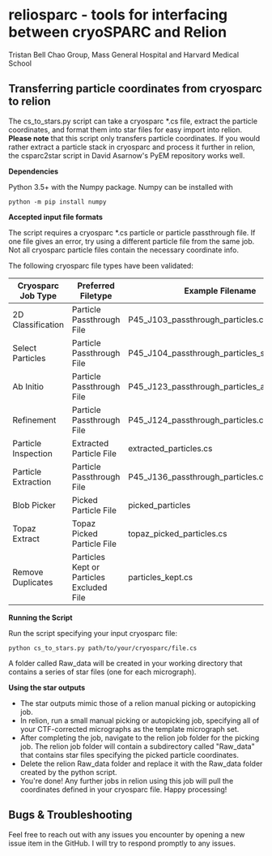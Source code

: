 # reliosparc - tools for interfacing between cryoSPARC and Relion

Tristan Bell
Chao Group, Mass General Hospital and Harvard Medical School

## Transferring particle coordinates from cryosparc to relion 

The cs_to_stars.py script can take a cryosparc *.cs file, extract the particle coordinates, and format them into star files for easy import into relion.  **Please note** that this script only transfers particle coordinates.  If you would rather extract a particle stack in cryosparc and process it further in relion, the csparc2star script in David Asarnow's PyEM repository works well.

**Dependencies**

Python 3.5+ with the Numpy package.  Numpy can be installed with

    python -m pip install numpy

**Accepted input file formats**

The script requires a cryosparc *.cs particle or particle passthrough file.  If one file gives an error, try using a different particle file from the same job.  Not all cryosparc particle files contain the necessary coordinate info.

The following cryosparc file types have been validated:

| Cryosparc Job Type | Preferred Filetype | Example Filename | 
|--|--|--|
| 2D Classification | Particle Passthrough File | P45_J103_passthrough_particles.cs |
| Select Particles | Particle Passthrough File | P45_J104_passthrough_particles_selected.cs |
| Ab Initio | Particle Passthrough File | P45_J123_passthrough_particles_all_classes.cs |
| Refinement | Particle Passthrough File | P45_J124_passthrough_particles.cs |
| Particle Inspection | Extracted Particle File | extracted_particles.cs |
| Particle Extraction | Particle Passthrough File | P45_J136_passthrough_particles.cs |
| Blob Picker | Picked Particle File | picked_particles |
| Topaz Extract | Topaz Picked Particle File | topaz_picked_particles.cs |
| Remove Duplicates |Particles Kept or Particles Excluded File | particles_kept.cs |

**Running the Script**

Run the script specifying your input cryosparc file:

    python cs_to_stars.py path/to/your/cryosparc/file.cs

A folder called Raw_data will be created in your working directory that contains a series of star files (one for each micrograph).

**Using the star outputs**

 - The star outputs mimic those of a relion manual picking or autopicking job.
 - In relion, run a small manual picking or autopicking job, specifying all of your CTF-corrected micrographs as the template micrograph set.
 - After completing the job, navigate to the relion job folder for the picking job.  The relion job folder will contain a subdirectory called "Raw_data" that contains star files specifying the picked particle coordinates.
 - Delete the relion Raw_data folder and replace it with the Raw_data folder created by the python script.
 - You're done!  Any further jobs in relion using this job will pull the coordinates defined in your cryosparc file.  Happy processing!

## Bugs & Troubleshooting

Feel free to reach out with any issues you encounter by opening a new issue item in the GitHub.  I will try to respond promptly to any issues.

